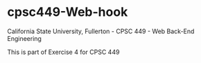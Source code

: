 # cpsc449-Web-hook
California State University, Fullerton - CPSC 449 - Web Back-End Engineering

This is part of Exercise 4 for CPSC 449
